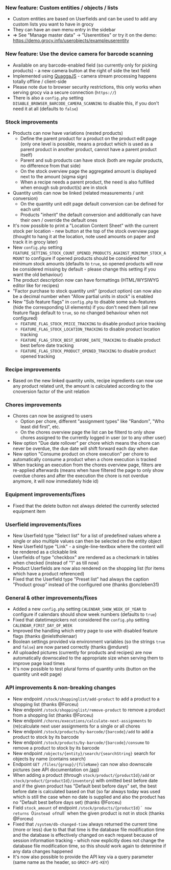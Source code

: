 ### New feature: Custom entities / objects / lists
- Custom entities are based on Userfields and can be used to add any custom lists you want to have in grocy
- They can have an own menu entry in the sidebar
- => See "Manage master data" -> "Userentities" or try it on the demo: https://demo.grocy.info/userobjects/exampleuserentity

### New feature: Use the device camera for barcode scanning
- Available on any barcode-enabled field (so currently only for picking products) - a new camera button at the right of side the text field
- Implemented using [QuaggaJS](https://github.com/serratus/quaggaJS) - camera stream processing happens totally offline / client-side
- Please note due to browser security restrictions, this only works when serving grocy via a secure connection (`https://`)
- There is also a `config.php` setting `DISABLE_BROWSER_BARCODE_CAMERA_SCANNING` to disable this, if you don't need it at all (defaults to `false`)

### Stock improvements
- Products can now have variations (nested products)
  - Define the parent product for a product on the product edit page (only one level is possible, means a product which is used as a parent product in another product, cannot have a parent product itself)
  - Parent and sub products can have stock (both are regular products, no difference from that side)
  - On the stock overview page the aggregated amount is displayed next to the amount (sigma sign)
  - When a recipe needs a parent product, the need is also fulfilled when enough sub product(s) are in stock
- Quantity units can now be linked (related measurements / unit conversion)
  - On the quantity unit edit page default conversion can be defined for each unit
  - Products "inherit" the default conversion and additionally can have their own / override the default ones
- It's now possible to print a "Location Content Sheet" with the current stock per location - new button at the top of the stock overview page (thought to hang it at the location, note used amounts on paper and track it in grocy later)
- New `config.php` setting `FEATURE_SETTING_STOCK_COUNT_OPENED_PRODUCTS_AGAINST_MINIMUM_STOCK_AMOUNT` to configure if opened products should be considered for minimum stock amounts (defaults to `true`, so opened products will now be considered missing by default - please change this setting if you want the old behaviour)
- The product description now can have formattings (HTML/WYSIWYG editor like for recipes)
- "Factor purchase to stock quantity unit" (product option) can now also be a decimal number when "Allow partial units in stock" is enabled
- New "Sub feature flags" in `config.php` to disable some sub-features (hide the corresponding UI elements) if you don't need them (all new feature flags default to `true`, so no changed behaviour when not configured)
  - `FEATURE_FLAG_STOCK_PRICE_TRACKING` to disable product price tracking
  - `FEATURE_FLAG_STOCK_LOCATION_TRACKING` to disable product location tracking
  - `FEATURE_FLAG_STOCK_BEST_BEFORE_DATE_TRACKING` to disable product best before date tracking
  - `FEATURE_FLAG_STOCK_PRODUCT_OPENED_TRACKING` to disable product opened tracking

### Recipe improvements
- Based on the new linked quantity units, recipe ingredients can now use any product related unit, the amount is calculated according to the cnoversion factor of the unit relation

### Chores improvements
- Chores can now be assigned to users
  - Option per chore, different "assignment types" like "Random", "Who least did first", etc.
  - On the chores overview page the list can be filterd to only show chores assigned to the currently logged in user (or to any other user)
- New option "Due date rollover" per chore which means the chore can never be overdue, the due date will shift forward each day when due
- New option "Consume product on chore execution" per chore to automatically consume a product when a chore execution is tracked
- When tracking an execution from the chores overview page, filters are re-applied afterwards (means when have filtered the page to only show overdue chores and after the execution the chore is not overdue anymore, it will now immediately hide id)

### Equipment improvements/fixes
- Fixed that the delete button not always deleted the currently selected equipment item

### Userfield improvements/fixes
- New Userfield type "Select list" for a list of predefined values where a single or also multiple values can then be selected on the entity object
- New Userfield type "Link" - a single-line-textbox where the content will be rendered as a clickable link
- Userfields of type "checkbox" are rendered as a checkmark in tables when checked (instead of "1" as till now)
- Product Userfields are now also rendered on the shopping list (for items which have a product referenced)
- Fixed that the Userfield type "Preset list" had always the caption "Product group" instead of the configured one (thanks @oncleben31)

### General & other improvements/fixes
- Added a new `config.php` setting `CALENDAR_SHOW_WEEK_OF_YEAR` to configure if calendars should show week numbers (defaults to `true`)
- Fixed that datetimepickers not considered the `config.php` setting `CALENDAR_FIRST_DAY_OF_WEEK`
- Improved the handling which entry page to use with disabled feature flags (thanks @nielstholenaar)
- Boolean settings provided via environment variables (so the strings `true` and `false`) are now parsed correctly (thanks @mduret)
- All uploaded pictures (currently for products and recipes) are now automatically downscaled to the appropriate size when serving them to improve page load times
- It's now possible to test plural forms of quantity units (button on the quantity unit edit page)

### API improvements & non-breaking changes
  - New endpoint `/stock/shoppinglist/add-product` to add a product to a shopping list (thanks @Forceu)
  - New endpoint `/stock/shoppinglist/remove-product` to remove a product from a shopping list (thanks @Forceu)
  - New endpoint `/chores/executions/calculate-next-assignments` to (re)calculate next user assignments for a single or all chores
  - New endpoint `/stock/products/by-barcode/{barcode}/add` to add a product to stock by its barcode
  - New endpoint `/stock/products/by-barcode/{barcode}/consume` to remove a product to stock by its barcode
  - New endpoint `/objects/{entity}/search/{searchString}` search for objects by name (contains search)
  - Endpoint `GET /files/{group}/{fileName}` can now also downscale pictures (see API documentation on [/api](https://demo-en.grocy.info/api))
  - When adding a product (through `stock/product/{productId}/add` or `stock/product/{productId}/inventory`) with omitted best before date and if the given product has "Default best before days" set, the best before date is calculated based on that (so far always today was used which is still the case when no date is supplied and also the product has no "Default best before days set) (thanks @Forceu)
  - Field `stock_amount` of endpoint `/stock/products/{productId}´ now returns `0` instead of `null` when the given product is not in stock (thanks @Forceu)
  - Fixed that `/system/db-changed-time` always returned the current time (more or less) due to that that time is the database file modification time and the database is effectively changed on each request because of session information tracking - which now explicitly does not change the database file modification time, so this should work again to determine if any data changes happened
  - It's now also possible to provide the API key via a query parameter (same name as the header, so `GROCY-API-KEY`)
